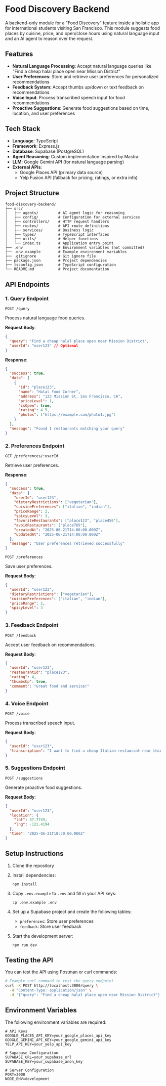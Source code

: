 # Food Discovery Backend

A backend-only module for a "Food Discovery" feature inside a holistic app for international students visiting San Francisco. This module suggests food places by cuisine, price, and open/close hours using natural language input and an AI agent to reason over the request.

## Features

- **Natural Language Processing**: Accept natural language queries like "Find a cheap halal place open near Mission District"
- **User Preferences**: Store and retrieve user preferences for personalized recommendations
- **Feedback System**: Accept thumbs up/down or text feedback on recommendations
- **Voice Input**: Process transcribed speech input for food recommendations
- **Proactive Suggestions**: Generate food suggestions based on time, location, and user preferences

## Tech Stack

- **Language**: TypeScript
- **Framework**: Express.js
- **Database**: Supabase (PostgreSQL)
- **Agent Reasoning**: Custom implementation inspired by Mastra
- **LLM**: Google Gemini API (for natural language parsing)
- **External APIs**:
  - Google Places API (primary data source)
  - Yelp Fusion API (fallback for pricing, ratings, or extra info)

## Project Structure

```
food-discovery-backend/
├── src/
│   ├── agents/         # AI agent logic for reasoning
│   ├── config/         # Configuration for external services
│   ├── controllers/    # HTTP request handlers
│   ├── routes/         # API route definitions
│   ├── services/       # Business logic
│   ├── types/          # TypeScript interfaces
│   ├── utils/          # Helper functions
│   └── index.ts        # Application entry point
├── .env                # Environment variables (not committed)
├── .env.example        # Example environment variables
├── .gitignore          # Git ignore file
├── package.json        # Project dependencies
├── tsconfig.json       # TypeScript configuration
└── README.md           # Project documentation
```

## API Endpoints

### 1. Query Endpoint

```
POST /query
```

Process natural language food queries.

**Request Body**:
```json
{
  "query": "Find a cheap halal place open near Mission District",
  "userId": "user123" // Optional
}
```

**Response**:
```json
{
  "success": true,
  "data": [
    {
      "id": "place123",
      "name": "Halal Food Corner",
      "address": "123 Mission St, San Francisco, CA",
      "priceLevel": 1,
      "isOpen": true,
      "rating": 4.5,
      "photos": ["https://example.com/photo1.jpg"]
    }
  ],
  "message": "Found 1 restaurants matching your query"
}
```

### 2. Preferences Endpoint

```
GET /preferences/:userId
```

Retrieve user preferences.

**Response**:
```json
{
  "success": true,
  "data": {
    "userId": "user123",
    "dietaryRestrictions": ["vegetarian"],
    "cuisinePreferences": ["italian", "indian"],
    "priceRange": 2,
    "spicyLevel": 3,
    "favoriteRestaurants": ["place123", "place456"],
    "avoidRestaurants": ["place789"],
    "createdAt": "2025-06-21T14:00:00.000Z",
    "updatedAt": "2025-06-21T14:00:00.000Z"
  },
  "message": "User preferences retrieved successfully"
}
```

```
POST /preferences
```

Save user preferences.

**Request Body**:
```json
{
  "userId": "user123",
  "dietaryRestrictions": ["vegetarian"],
  "cuisinePreferences": ["italian", "indian"],
  "priceRange": 2,
  "spicyLevel": 3
}
```

### 3. Feedback Endpoint

```
POST /feedback
```

Accept user feedback on recommendations.

**Request Body**:
```json
{
  "userId": "user123",
  "restaurantId": "place123",
  "rating": 4,
  "thumbsUp": true,
  "comment": "Great food and service!"
}
```

### 4. Voice Endpoint

```
POST /voice
```

Process transcribed speech input.

**Request Body**:
```json
{
  "userId": "user123",
  "transcription": "I want to find a cheap Italian restaurant near Union Square"
}
```

### 5. Suggestions Endpoint

```
POST /suggestions
```

Generate proactive food suggestions.

**Request Body**:
```json
{
  "userId": "user123",
  "location": {
    "lat": 37.7749,
    "lng": -122.4194
  },
  "time": "2025-06-21T18:30:00.000Z"
}
```

## Setup Instructions

1. Clone the repository
2. Install dependencies:
   ```
   npm install
   ```
3. Copy `.env.example` to `.env` and fill in your API keys:
   ```
   cp .env.example .env
   ```
4. Set up a Supabase project and create the following tables:
   - `preferences`: Store user preferences
   - `feedback`: Store user feedback

5. Start the development server:
   ```
   npm run dev
   ```

## Testing the API

You can test the API using Postman or curl commands:

```bash
# Example curl command to test the query endpoint
curl -X POST http://localhost:3000/query \
  -H "Content-Type: application/json" \
  -d '{"query": "Find a cheap halal place open near Mission District"}'
```

## Environment Variables

The following environment variables are required:

```
# API Keys
GOOGLE_PLACES_API_KEY=your_google_places_api_key
GOOGLE_GEMINI_API_KEY=your_google_gemini_api_key
YELP_API_KEY=your_yelp_api_key

# Supabase Configuration
SUPABASE_URL=your_supabase_url
SUPABASE_KEY=your_supabase_anon_key

# Server Configuration
PORT=3000
NODE_ENV=development
```
